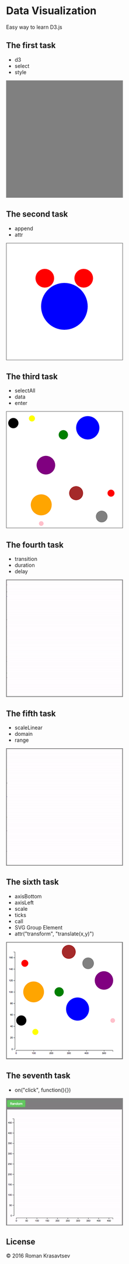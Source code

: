 # Data Visualization
Easy way to learn D3.js

## The first task
* d3
* select
* style

![First task](https://github.com/RomanKrasavtsev/Data-Visualization/raw/master/images/1_selecting_element.png)

## The second task
* append
* attr

![Second task](https://github.com/RomanKrasavtsev/Data-Visualization/raw/master/images/2_creating_elements.png)

## The third task
* selectAll
* data
* enter

![Third task](https://github.com/RomanKrasavtsev/Data-Visualization/raw/master/images/3_creating_elements_from_data.png)

## The fourth task
* transition
* duration
* delay

![Fourth task](https://github.com/RomanKrasavtsev/Data-Visualization/raw/master/images/4_transitions.gif)

## The fifth task
* scaleLinear
* domain
* range

![Fifth task](https://github.com/RomanKrasavtsev/Data-Visualization/raw/master/images/5_scales.gif)

## The sixth task
* axisBottom
* axisLeft
* scale
* ticks
* call
* SVG Group Element
* attr("transform", "translate(x,y)")

![Sixth task](https://github.com/RomanKrasavtsev/Data-Visualization/raw/master/images/6_axes.png)

## The seventh task
* on("click", function(){})

![Seventh task](https://github.com/RomanKrasavtsev/Data-Visualization/raw/master/images/7_random.gif)

## License
© 2016 Roman Krasavtsev
